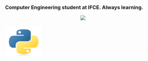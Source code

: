### Computer Engineering student at IFCE. Always learning.


<div align="center">
  <a href="https://github.com/JonaSPyt">
  <img height="180em" src="https://github-readme-stats.vercel.app/api?username=JonaSPyt&show_icons=true&theme=dark&include_all_commits=true&count_private=true"/>
</div>
<div style="display: inline_block"><br>
  <img align="center" alt="Rafa-Python" height="100" width="120" src="https://raw.githubusercontent.com/devicons/devicon/master/icons/python/python-original.svg">
  
</div>

  
